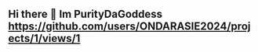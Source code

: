 ## Hi there 👋 Im PurityDaGoddess https://github.com/users/ONDARASIE2024/projects/1/views/1

<!--
**ONDARASIE2024/ONDARASIE2024** is a ✨ _special_ ✨ repository because its `README.md` (this file) appears on your GitHub profile.

Here are some ideas to get you started:

- 🔭 I’m currently working on building a good software...
- 🌱 I’m currently learning experience...
- 👯 I’m looking to collaborate on positive things...
- 🤔 I’m looking for help with staying focused...
- 💬 Ask me about Im doing this off my kids...
- 📫 How to reach me:https://raw.githubusercontent.com/nvm-sh/nvm/v0.40.3/install.sh ...
- 😄 Pronouns🧑 ...
- ⚡ Fun fact: dedicated to my boys ...
-->

